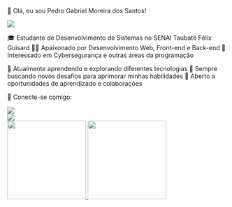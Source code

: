 👋 Olá, eu sou Pedro Gabriel Moreira dos Santos!

<img src="https://media.licdn.com/dms/image/D4D16AQEcR54DxspyAw/profile-displaybackgroundimage-shrink_350_1400/0/1713384194741?e=1718841600&v=beta&t=hY0rmvaTnBZCF8oJBpuQ2qJl9gaE6YwgTFcieVyrxxA">

🎓 Estudante de Desenvolvimento de Sistemas no SENAI Taubaté Félix Guisard
👨‍💻 Apaixonado por Desenvolvimento Web, Front-end e Back-end
🔐 Interessado em Cybersegurança e outras áreas da programação

💼 Atualmente aprendendo e explorando diferentes tecnologias
🌱 Sempre buscando novos desafios para aprimorar minhas habilidades
🤝 Aberto a oportunidades de aprendizado e colaborações

🔗 Conecte-se comigo: 
<div>
<a href="https://www.linkedin.com/in/pedro-santos-74480726b" target="_blank"><img loading="lazy" src="https://img.shields.io/badge/-LinkedIn-%230077B5?style=for-the-badge&logo=linkedin&logoColor=white" target="_blank"</a>   
</div>
<a href = "mailto:pedrogabrielxx268@gmail.com"><img loading="lazy" src="https://img.shields.io/badge/Gmail-D14836?style=for-the-badge&logo=gmail&logoColor=white" target="_blank"></a>
<div>
    <a href="https://github.com/PedroZxK">
    <img loading="lazy" height="180em" src="https://github-readme-stats.vercel.app/api/top-langs/?username=PedroZxK&layout=compact&langs_count=7&theme=dracula"/>
    <img loading="lazy" height="180em" src="https://github-readme-stats.vercel.app/api?username=PedroZxK&show_icons=true&theme=dracula&include_all_commits=true&count_private=true"/>
  </div>
